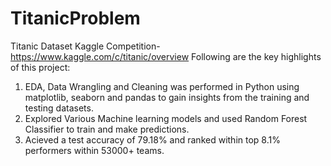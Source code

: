 # TitanicProblem
Titanic Dataset Kaggle Competition- https://www.kaggle.com/c/titanic/overview
Following are the key highlights of this project:
  1) EDA, Data Wrangling and Cleaning was performed in Python using matplotlib, seaborn and pandas to gain insights from the training and testing datasets.
  2) Explored Various Machine learning models and used Random Forest Classifier to train and make predictions.
  3) Acieved a test accuracy of 79.18% and ranked within top 8.1% performers within 53000+ teams.
